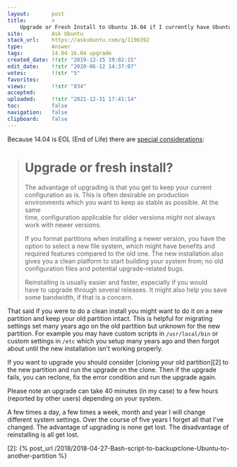 ```yaml
---
layout:       post
title:        >
    Upgrade or Fresh Install to Ubuntu 16.04 if I currently have Ubuntu 14.04
site:         Ask Ubuntu
stack_url:    https://askubuntu.com/q/1196392
type:         Answer
tags:         14.04 16.04 upgrade
created_date: !!str "2019-12-15 19:02:15"
edit_date:    !!str "2020-06-12 14:37:07"
votes:        !!str "5"
favorites:    
views:        !!str "834"
accepted:     
uploaded:     !!str "2021-12-31 17:41:14"
toc:          false
navigation:   false
clipboard:    false
---
```


Because 14.04 is EOL (End of Life) there are [special considerations][1]:

> # Upgrade or fresh install?  
>   
> The advantage of upgrading is that you get to keep your current  
> configuration as is. This is often desirable on production  
> environments which you want to keep as stable as possible. At the same  
> time, configuration applicable for older versions might not always  
> work with newer versions.  
>   
> If you format partitions when installing a newer version, you have the  
> option to select a new file system, which might have benefits and  
> required features compared to the old one. The new installation also  
> gives you a clean platform to start building your system from; no old  
> configuration files and potential upgrade-related bugs.  
>   
> Reinstalling is usually easier and faster, especially if you would  
> have to upgrade through several releases. It might also help you save  
> some bandwidth, if that is a concern.  

That said if you were to do a clean install you might want to do it on a new partition and keep your old partition intact. This is helpful for migrating settings set many years ago on the old partition but unknown for the new partition. For example you may have custom scripts in `/usr/local/bin` or custom settings in `/etc` which you setup many years ago and then forgot about until the new installation isn't working properly.

If you want to upgrade you should consider [cloning your old partition][2] to the new partition and run the upgrade on the clone. Then if the upgrade fails, you can reclone, fix the error condition and run the upgrade again.

Please note an upgrade can take 40 minutes (in my case) to a few hours (reported by other users) depending on your system.

A few times a day, a few times a week, month and year I will change different system settings. Over the course of five years I forget all that I've changed. The advantage of upgrading is none get lost. The disadvantage of reinstalling is all get lost.

  [1]: https://help.ubuntu.com/community/EOLUpgrades
  [2]: {% post_url /2018/2018-04-27-Bash-script-to-backup∕clone-Ubuntu-to-another-partition %}
